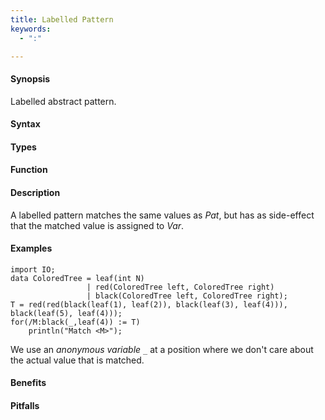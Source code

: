 ```yaml
---
title: Labelled Pattern
keywords:
  - ":"

---
```


#### Synopsis

Labelled abstract pattern.

#### Syntax

#### Types

#### Function

#### Description

A labelled pattern matches the same values as _Pat_, but has as side-effect that the matched value is assigned to _Var_.

#### Examples

```rascal-shell
import IO;
data ColoredTree = leaf(int N)
                 | red(ColoredTree left, ColoredTree right) 
                 | black(ColoredTree left, ColoredTree right);
T = red(red(black(leaf(1), leaf(2)), black(leaf(3), leaf(4))), black(leaf(5), leaf(4)));
for(/M:black(_,leaf(4)) := T)
    println("Match <M>");
```
We use an *anonymous variable* `_` at a position where we don't care about the actual value that is matched.

#### Benefits

#### Pitfalls

